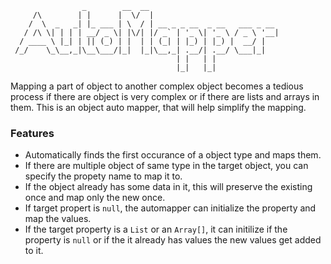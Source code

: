 
```
                _        __  __                             
     /\        | |      |  \/  |                            
    /  \  _   _| |_ ___ | \  / | __ _ _ __  _ __   ___ _ __ 
   / /\ \| | | | __/ _ \| |\/| |/ _` | '_ \| '_ \ / _ \ '__|
  / ____ \ |_| | || (_) | |  | | (_| | |_) | |_) |  __/ |   
 /_/    \_\__,_|\__\___/|_|  |_|\__,_| .__/| .__/ \___|_|   
                                     | |   | |              
                                     |_|   |_|              
```
Mapping a part of object to another complex object becomes a tedious process if there are object is very complex or if there are lists and arrays in them.
This is an object auto mapper, that will help simplify the mapping.

### Features
  * Automatically finds the first occurance of a object type and maps them.
  * If there are multiple object of same type in the target object, you can specify the propety name to map it to.
  * If the object already has some data in it, this will preserve the existing once and map only the new once.
  * If target propert is `null`, the automapper can initialize the property and map the values.
  * If the target property is a `List` or an `Array[]`, it can initilize if the property is `null` or if the it already has values the new values get added to it.

